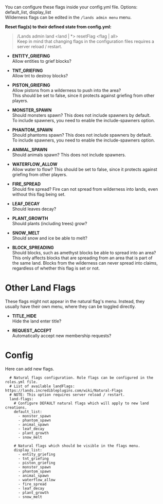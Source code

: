You can configure these flags inside your config.yml file. Options: default_list, display_list\
Wilderness flags can be edited in the `/lands admin menu` menu.

**Reset flag(s) to their defined state from config.yml:**
>/Lands admin land <land | *> resetFlag <flag | all>\
Keep in mind that changing flags in the configuration files requires a server reload / restart.

* **ENTITY_GRIEFING**\
Allow entities to grief blocks?

* **TNT_GRIEFING**\
Allow tnt to destroy blocks?

* **PISTON_GRIEFING**\
Allow pistons from a wilderness to push into the area?\
This should be set to false, since it protects against griefing from other players.

* **MONSTER_SPAWN**\
Should monsters spawn? This does not include spawners by default.\
To include spawners, you need to enable the include-spawners option.

* **PHANTOM_SPAWN**\
Should phantoms spawn? This does not include spawners by default.\
To include spawners, you need to enable the include-spawners option.

* **ANIMAL_SPAWN**\
Should animals spawn? This does not include spawners.

* **WATERFLOW_ALLOW**\
Allow water to flow?
This should be set to false, since it protects against griefing from other players.

* **FIRE_SPREAD**\
Should fire spread? Fire can not spread from wilderness into lands, even without this flag being set.

* **LEAF_DECAY**\
Should leaves decay?

* **PLANT_GROWTH**\
Should plants (including trees) grow?

* **SNOW_MELT**\
Should snow and ice be able to melt?

* **BLOCK_SPREADING**\
Should blocks, such as amethyst blocks be able to spread into an area? 
This only affects blocks that are spreading from an area that is part of the same land.
Blocks from the wilderness can never spread into claims, regardless of whether this flag is set or not.

# Other Land Flags
These flags might not appear in the natural flag's menu. Instead, they usually have their own menu, where they can be toggled directly.
* **TITLE_HIDE**\
Hide the land enter title?

* **REQUEST_ACCEPT**\
Automatically accept new membership requests?

# Config
Here can add new flags.
```
  # Natural flags configuration. Role flags can be configured in the roles.yml file.
  # List of available landFlags: https://lands.incredibleplugins.com/wiki/Natural-Flags
  # NOTE: This option requires server reload / restart.
  land-flags:
    # Configure DEFAULT natural flags which will apply to new land creations.
    default_list:
      - monster_spawn
      - phantom_spawn
      - animal_spawn
      - leaf_decay
      - plant_growth
      - snow_melt

    # Natural flags which should be visible in the flags menu.
    display_list:
      - entity_griefing
      - tnt_griefing
      - piston_griefing
      - monster_spawn
      - phantom_spawn
      - animal_spawn
      - waterflow_allow
      - fire_spread
      - leaf_decay
      - plant_growth
      - snow_melt
```